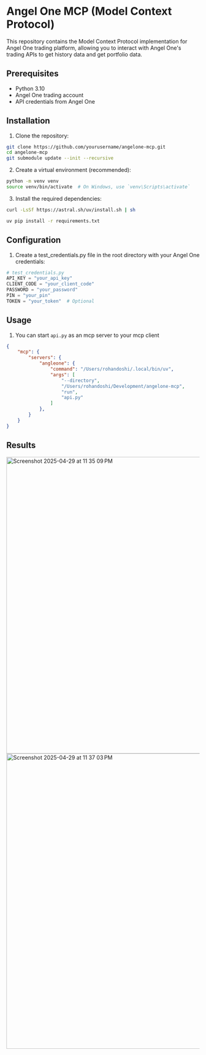 # Angel One MCP (Model Context Protocol)

This repository contains the Model Context Protocol implementation for Angel One trading platform, allowing you to interact with Angel One's trading APIs to get history data and get portfolio data.

## Prerequisites

- Python 3.10
- Angel One trading account
- API credentials from Angel One

## Installation

1. Clone the repository:
```bash
git clone https://github.com/yourusername/angelone-mcp.git
cd angelone-mcp
git submodule update --init --recursive
```

2. Create a virtual environment (recommended):
```bash
python -m venv venv
source venv/bin/activate  # On Windows, use `venv\Scripts\activate`
```

3. Install the required dependencies:
```bash
curl -LsSf https://astral.sh/uv/install.sh | sh
```

```bash
uv pip install -r requirements.txt
```

## Configuration

1. Create a test_credentials.py file in the root directory with your Angel One credentials:
```python
# test_credentials.py
API_KEY = "your_api_key"
CLIENT_CODE = "your_client_code"
PASSWORD = "your_password"
PIN = "your_pin"
TOKEN = "your_token"  # Optional
```

## Usage

1. You can start `api.py` as an mcp server to your mcp client
```json
{
    "mcp": {
        "servers": {
            "angleone": {
                "command": "/Users/rohandoshi/.local/bin/uv",
                "args": [
                    "--directory",
                    "/Users/rohandoshi/Development/angelone-mcp",
                    "run",
                    "api.py"
                ]
            },
        }
    }
}
```

## Results
<img width="773" alt="Screenshot 2025-04-29 at 11 35 09 PM" src="https://github.com/user-attachments/assets/a302099b-2a00-41fe-ace0-0fd82e854e56" />
<img width="770" alt="Screenshot 2025-04-29 at 11 37 03 PM" src="https://github.com/user-attachments/assets/90861d78-87b8-4f8a-a660-c5b48de84c42" />


